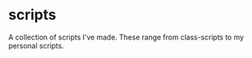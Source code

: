 # scripts
A collection of scripts I've made. These range from class-scripts to my personal scripts.
